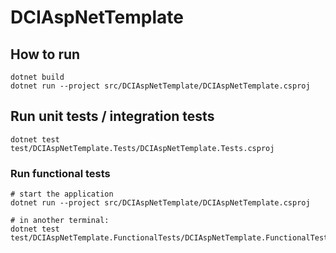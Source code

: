 # DCIAspNetTemplate

## How to run

```
dotnet build
dotnet run --project src/DCIAspNetTemplate/DCIAspNetTemplate.csproj
```

## Run unit tests / integration tests

```
dotnet test test/DCIAspNetTemplate.Tests/DCIAspNetTemplate.Tests.csproj
```

### Run functional tests

```
# start the application
dotnet run --project src/DCIAspNetTemplate/DCIAspNetTemplate.csproj

# in another terminal:
dotnet test test/DCIAspNetTemplate.FunctionalTests/DCIAspNetTemplate.FunctionalTests.csproj
```